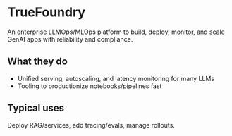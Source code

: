 # TrueFoundry

An enterprise LLMOps/MLOps platform to build, deploy, monitor, and scale GenAI apps with reliability and compliance.

## What they do
- Unified serving, autoscaling, and latency monitoring for many LLMs
- Tooling to productionize notebooks/pipelines fast

## Typical uses
Deploy RAG/services, add tracing/evals, manage rollouts.
